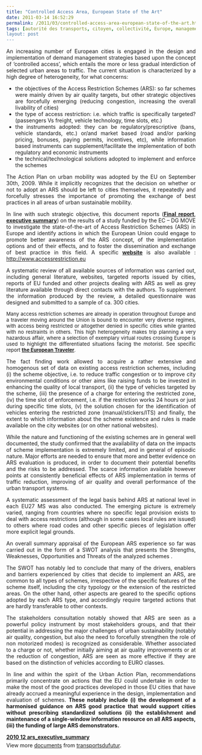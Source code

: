 ```yaml
---
title: "Controlled Access Area, European State of the Art"
date: 2011-03-14 16:52:29
permalink: /2011/03/controlled-access-area-european-state-of-the-art.html
tags: [autorité des transports, citoyen, collectivité, Europe, management de la mobilité, multimodes, partage de la voirie, Pay as You Move, péage urbain, qualité de l'air, roadpricing, surveillance]
layout: post
---
```


<p style="text-align: justify">An increasing number of European cities is engaged in the design and implementation of demand management strategies based upon the concept of ‘controlled access’, which entails the more or less gradual interdiction of selected urban areas to traffic. The current situation is characterized by a high degree of heterogeneity, for what concerns:</p> <ul style="text-align: justify"> <li>the objectives of the Access Restriction Schemes (ARS): so far schemes were mainly driven by air quality targets, but other strategic objectives are forcefully emerging (reducing congestion, increasing the overall livability of cities) </li> <li>the type of access restriction: i.e. which traffic is specifically targeted? (passengers Vs freight, vehicle technology, time slots, etc.) </li> <li>the instruments adopted: they can be regulatory/prescriptive (bans, vehicle standards, etc.) or/and market based (road and/or parking pricing, bonuses, paying permits, incentives, etc), while information based instruments can supplement/facilitate the implementation of both regulatory and economic instruments </li> <li>the technical/technological solutions adopted to implement and enforce the schemes </li></ul>  <!--more-->    <p style="text-align: justify">The Action Plan on urban mobility was adopted by the EU on September 30th, 2009. While it implicitly recognizes that the decision on whether or not to adopt an ARS should be left to cities themselves, it repeatedly and forcefully stresses the importance of promoting the exchange of best practices in all areas of urban sustainable mobility.</p> <p style="text-align: justify">In line with such strategic objective, this document reports (<strong><a href="http://ec.europa.eu/transport/urban/studies/doc/2010_12_ars_final_report.pdf">Final report</a></strong>, <strong><a href="http://www.slideshare.net/transportsdufutur/2010-12-arsexecutivesummary">executive summary</a></strong>) on the results of a study funded by the EC – DG MOVE to investigate the state-of-the-art of Access Restriction Schemes (ARS) in Europe and identify actions in which the European Union could engage to promote better awareness of the ARS concept, of the implementation options and of their effects, and to foster the dissemination and exchange of best practice in this field. A specific <strong><a href="http://www.accessrestriction.eu/index.php?option=com_content&view=article&id=26&Itemid=55">website</a></strong> is also available : <a href="http://www.accessrestriction.eu">http://www.accessrestriction.eu</a></p> <p style="text-align: justify">A systematic review of all available sources of information was carried out, including general literature, websites, targeted reports issued by cities, reports of EU funded and other projects dealing with ARS as well as grey literature available through direct contacts with the authors. To supplement the information produced by the review, a detailed questionnaire was designed and submitted to a sample of ca. 300 cities.</p> <p style="text-align: justify"><span style="font-size: small">Many access restriction schemes are already in operation throughout Europe and a traveler moving around the Union is bound to encounter very diverse regimes, with access being restricted or altogether denied in specific cities while granted with no restraints in others. This high heterogeneity makes trip planning a very hazardous affair, where a selection of exemplary virtual routes crossing Europe is used to highlight the differentiated situations facing the motorist. See specific report <strong><a href="http://ec.europa.eu/transport/urban/studies/doc/2010_12_ars_the_european_traveler.pdf" target="_blank">the European Traveler</a></strong>.</span> <p style="text-align: justify">The fact finding work allowed to acquire a rather extensive and homogenous set of data on existing access restriction schemes, including (i) the scheme objective, i.e. to reduce traffic congestion or to improve city environmental conditions or other aims like raising funds to be invested in enhancing the quality of local transport, (ii) the type of vehicles targeted by the scheme, (iii) the presence of a charge for entering the restricted zone, (iv) the time slot of enforcement, i.e. if the restriction works 24 hours or just during specific time slots, (v) the solution chosen for the identification of vehicles entering the restricted zone (manual/stickers/ITS) and finally, the extent to which information about the scheme existence and rules is made available on the city websites (or on other national websites).</p> <p style="text-align: justify">While the nature and functioning of the existing schemes are in general well documented, the study confirmed that the availability of data on the impacts of scheme implementation is extremely limited, and in general of episodic nature. Major efforts are needed to ensure that more and better evidence on ARS evaluation is produced, in order to document their potential benefits and the risks to be addressed. The scarce information available however points at consistently beneficial effects of ARS implementation in terms of traffic reduction, improving of air quality and overall performance of the urban transport systems.</p> <p style="text-align: justify">A systematic assessment of the legal basis behind ARS at national level in each EU27 MS was also conducted. The emerging picture is extremely varied, ranging from countries where no specific legal provision exists to deal with access restrictions (although in some cases local rules are issued) to others where road codes and other specific pieces of legislation offer more explicit legal grounds.</p> <p style="text-align: justify">An overall summary appraisal of the European ARS experience so far was carried out in the form of a SWOT analysis that presents the Strengths, Weaknesses, Opportunities and Threats of the analyzed schemes .</p> <p style="text-align: justify">The SWOT has notably led to conclude that many of the drivers, enablers and barriers experienced by cities that decide to implement an ARS, are common to all types of schemes, irrespective of the specific features of the scheme itself, including the city typology or the extension of the restricted areas. On the other hand, other aspects are geared to the specific options adopted by each ARS type, and accordingly require targeted actions that are hardly transferable to other contexts.</p> <p style="text-align: justify">The stakeholders consultation notably showed that ARS are seen as a powerful policy instrument by most stakeholders groups, and that their potential in addressing the major challenges of urban sustainability (notably air quality, congestion, but also the need to forcefully strengthen the role of non motorized modes) is recognized as considerable. Whether associated to a charge or not, whether initially aiming at air quality improvements or at the reduction of congestion, ARS are seen as more effective if they are based on the distinction of vehicles according to EURO classes.</p> <p style="text-align: justify">In line and within the spirit of the Urban Action Plan, recommendations primarily concentrate on actions that the EU could undertake in order to make the most of the good practices developed in those EU cities that have already accrued a meaningful experience in the design, implementation and evaluation of schemes. <strong>These notably include (i) the development of a harmonised guidance on ARS good practice that would support cities without prescribing standardized solutions (ii) the establishment and maintenance of a single-window information resource on all ARS aspects, (iii) the funding of large ARS demonstrators.</strong></p> <div id="__ss_7259627" style="width: 477px"><strong style="margin: 12px 0 4px"><a href="http://www.slideshare.net/transportsdufutur/2010-12-arsexecutivesummary" title="2010 12 ars_executive_summary">2010 12 ars_executive_summary</a></strong>        <div style="padding: 5px 0 12px">View more <a href="http://www.slideshare.net/">documents</a> from <a href="http://www.slideshare.net/transportsdufutur">transportsdufutur</a>.</div> </div> </p>
